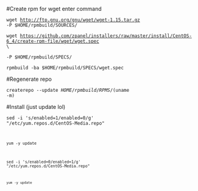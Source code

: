 #Create rpm for wget enter command

<code>wget http://ftp.gnu.org/gnu/wget/wget-1.15.tar.gz -P $HOME/rpmbuild/SOURCES/</code>

<code>wget https://github.com/zpanel/installers/raw/master/install/CentOS-6_4/create-rpm-file/wget/wget.spec \ </code>

<code>-P $HOME/rpmbuild/SPECS/</code>

<code>rpmbuild -ba $HOME/rpmbuild/SPECS/wget.spec</code>

#Regenerate repo

<code>createrepo --update $HOME/rpmbuild/RPMS/$(uname -m)</code>

#Install (just update lol)

<code>sed -i 's/enabled=1/enabled=0/g' "/etc/yum.repos.d/CentOS-Media.repo"

<code>yum -y update</code>

<code>sed -i 's/enabled=0/enabled=1/g' "/etc/yum.repos.d/CentOS-Media.repo"

<code>yum -y update</code>
